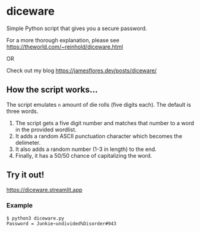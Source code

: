 # diceware

Simple Python script that gives you a secure password.

For a more thorough explanation, please see https://theworld.com/~reinhold/diceware.html

OR

Check out my blog https://jamesflores.dev/posts/diceware/

## How the script works...

The script emulates `n` amount of die rolls (five digits each). The default is three words.

1. The script gets a five digit number and matches that number to a word in the provided wordlist.
2. It adds a random ASCII punctuation character which becomes the delimeter.
3. It also adds a random number (1-3 in length) to the end.
4. Finally, it has a 50/50 chance of capitalizing the word.

## Try it out!

https://diceware.streamlit.app

### Example

  ```
  $ python3 diceware.py
  Password = Junkie~undivided%Disorder#943
  ```
